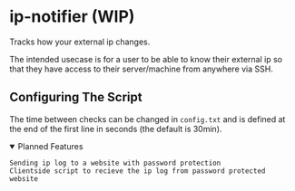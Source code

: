 # ip-notifier (WIP)
Tracks how your external ip changes.

The intended usecase is for a user to be able to know their external ip so that they have access to their server/machine from anywhere via SSH.

## Configuring The Script
The time between checks can be changed in `config.txt` and is defined at the end of the first line in seconds (the default is 30min).

<details open><summary> Planned Features </summary>
  
```
Sending ip log to a website with password protection
Clientside script to recieve the ip log from password protected website
```
</details>
